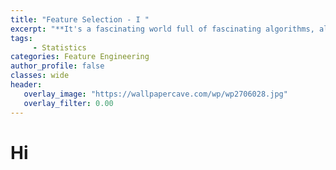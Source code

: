 ```yaml
---
title: "Feature Selection - I "
excerpt: "**It's a fascinating world full of fascinating algorithms, all of which have very simple origins and lucid explanations. Let's see if you can get inspired enough to code your own neural networks.**"
tags:
     - Statistics
categories: Feature Engineering
author_profile: false
classes: wide
header: 
   overlay_image: "https://wallpapercave.com/wp/wp2706028.jpg"
   overlay_filter: 0.00
---
```

# Hi
